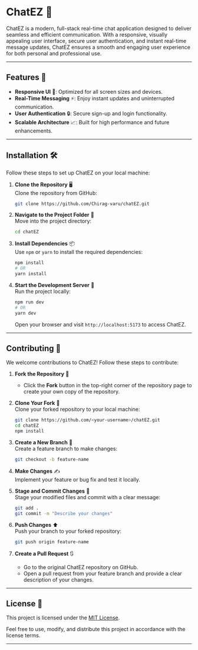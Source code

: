 # **ChatEZ** 💬  

ChatEZ is a modern, full-stack real-time chat application designed to deliver seamless and efficient communication. With a responsive, visually appealing user interface, secure user authentication, and instant real-time message updates, ChatEZ ensures a smooth and engaging user experience for both personal and professional use.  

---

## **Features** 🚀  
- **Responsive UI** 📱: Optimized for all screen sizes and devices.  
- **Real-Time Messaging** ⚡: Enjoy instant updates and uninterrupted communication.  
- **User Authentication** 🔒: Secure sign-up and login functionality.  
- **Scalable Architecture** 📈: Built for high performance and future enhancements.  

---

## **Installation** 🛠️  

Follow these steps to set up ChatEZ on your local machine:  

1. **Clone the Repository** 🖥️  
   Clone the repository from GitHub:  
   ```bash
   git clone https://github.com/Chirag-varu/chatEZ.git
   ```

2. **Navigate to the Project Folder** 📂  
   Move into the project directory:  
   ```bash
   cd chatEZ
   ```

3. **Install Dependencies** 📦  
   Use `npm` or `yarn` to install the required dependencies:  
   ```bash
   npm install
   # OR
   yarn install
   ```

4. **Start the Development Server** 🚀  
   Run the project locally:  
   ```bash
   npm run dev
   # OR
   yarn dev
   ```  
   Open your browser and visit `http://localhost:5173` to access ChatEZ.

---

## **Contributing** 🤝  

We welcome contributions to ChatEZ! Follow these steps to contribute:  

1. **Fork the Repository** 🍴  
   - Click the **Fork** button in the top-right corner of the repository page to create your own copy of the repository.  

2. **Clone Your Fork** 🔄  
   Clone your forked repository to your local machine:  
   ```bash
   git clone https://github.com/<your-username>/chatEZ.git
   cd chatEZ
   npm install
   ```

3. **Create a New Branch** 🌱  
   Create a feature branch to make changes:  
   ```bash
   git checkout -b feature-name
   ```

4. **Make Changes** ✍️  
   Implement your feature or bug fix and test it locally.

5. **Stage and Commit Changes** 📝  
   Stage your modified files and commit with a clear message:  
   ```bash
   git add .
   git commit -m "Describe your changes"
   ```

6. **Push Changes** ⬆️  
   Push your branch to your forked repository:  
   ```bash
   git push origin feature-name
   ```

7. **Create a Pull Request** 🔃  
   - Go to the original ChatEZ repository on GitHub.  
   - Open a pull request from your feature branch and provide a clear description of your changes.

---

## **License** 📜  
This project is licensed under the [MIT License](LICENSE).  

Feel free to use, modify, and distribute this project in accordance with the license terms.

---
